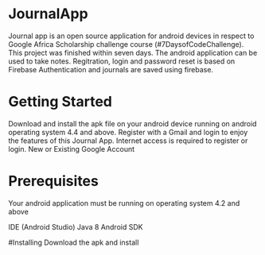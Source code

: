 # JournalApp
Journal app is an open source application for android devices in respect to Google Africa Scholarship challenge course (#7DaysofCodeChallenge). This project was finished within seven days. The android application can be used to take notes. Regitration, login and password reset is based on Firebase Authentication and journals are saved using firebase.

# Getting Started
Download and install the apk file on your android device running on android operating system 4.4 and above.
Register with a Gmail and login to enjoy the features of this Journal App.
Internet access is required to register or login.
New or Existing Google Account

# Prerequisites
Your android application must be running on operating system 4.2 and above

IDE (Android Studio)
Java 8
Android SDK

#Installing
Download the apk and install
